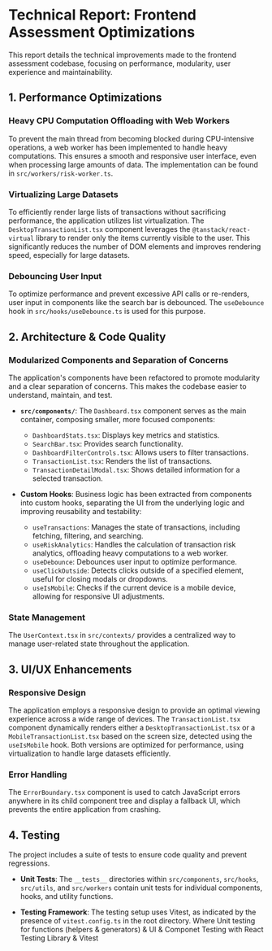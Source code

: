 # Technical Report: Frontend Assessment Optimizations

This report details the technical improvements made to the frontend assessment codebase, focusing on performance, modularity, user experience and maintainability.

## 1. Performance Optimizations

### Heavy CPU Computation Offloading with Web Workers

To prevent the main thread from becoming blocked during CPU-intensive operations, a web worker has been implemented to handle heavy computations. This ensures a smooth and responsive user interface, even when processing large amounts of data. The implementation can be found in `src/workers/risk-worker.ts`.

### Virtualizing Large Datasets

To efficiently render large lists of transactions without sacrificing performance, the application utilizes list virtualization. The `DesktopTransactionList.tsx` component leverages the `@tanstack/react-virtual` library to render only the items currently visible to the user. This significantly reduces the number of DOM elements and improves rendering speed, especially for large datasets.

### Debouncing User Input

To optimize performance and prevent excessive API calls or re-renders, user input in components like the search bar is debounced. The `useDebounce` hook in `src/hooks/useDebounce.ts` is used for this purpose.

## 2. Architecture & Code Quality

### Modularized Components and Separation of Concerns

The application's components have been refactored to promote modularity and a clear separation of concerns. This makes the codebase easier to understand, maintain, and test.

- **`src/components/`**: The `Dashboard.tsx` component serves as the main container, composing smaller, more focused components:

  - `DashboardStats.tsx`: Displays key metrics and statistics.
  - `SearchBar.tsx`: Provides search functionality.
  - `DashboardFilterControls.tsx`: Allows users to filter transactions.
  - `TransactionList.tsx`: Renders the list of transactions.
  - `TransactionDetailModal.tsx`: Shows detailed information for a selected transaction.

- **Custom Hooks**: Business logic has been extracted from components into custom hooks, separating the UI from the underlying logic and improving reusability and testability:
  - `useTransactions`: Manages the state of transactions, including fetching, filtering, and searching.
  - `useRiskAnalytics`: Handles the calculation of transaction risk analytics, offloading heavy computations to a web worker.
  - `useDebounce`: Debounces user input to optimize performance.
  - `useClickOutside`: Detects clicks outside of a specified element, useful for closing modals or dropdowns.
  - `useIsMobile`: Checks if the current device is a mobile device, allowing for responsive UI adjustments.

### State Management

The `UserContext.tsx` in `src/contexts/` provides a centralized way to manage user-related state throughout the application.

## 3. UI/UX Enhancements

### Responsive Design

The application employs a responsive design to provide an optimal viewing experience across a wide range of devices. The `TransactionList.tsx` component dynamically renders either a `DesktopTransactionList.tsx` or a `MobileTransactionList.tsx` based on the screen size, detected using the `useIsMobile` hook. Both versions are optimized for performance, using virtualization to handle large datasets efficiently.

### Error Handling

The `ErrorBoundary.tsx` component is used to catch JavaScript errors anywhere in its child component tree and display a fallback UI, which prevents the entire application from crashing.

## 4. Testing

The project includes a suite of tests to ensure code quality and prevent regressions.

- **Unit Tests**: The `__tests__` directories within `src/components`, `src/hooks`, `src/utils`, and `src/workers` contain unit tests for individual components, hooks, and utility functions.

- **Testing Framework**: The testing setup uses Vitest, as indicated by the presence of `vitest.config.ts` in the root directory. Where Unit testing for functions (helpers & generators) & UI & Componet Testing with React Testing Library & Vitest
